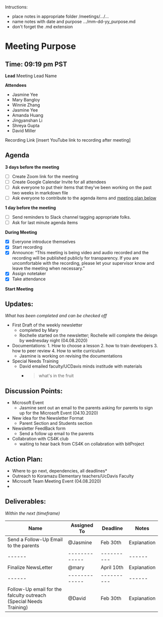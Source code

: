 Intructions:
* place notes in appropriate folder /meetings/.../...
* name notes with date and purpose .../mm-dd-yy_purpose.md
* don't forget the .md extension

# Meeting Purpose
## Time: 09:19 pm PST

**Lead**
Meeting Lead Name 

**Attendees**
* Jasmine Yee  
* Mary Bangloy 
* Winnie Zhang 
* Jasmine Yee 
* Amanda Huang 
* Jingyanshan Li 
* Shreya Gupta 
* David Miller

Recording Link
[insert YouTube link to recording after meeting]

## Agenda
**3 days before the meeting**
- [ ] Create Zoom link for the meeting
- [ ] Create Google Calendar Invite for all attendees
- [ ] Ask everyone to put their items that they've been working on the past two weeks in markdown file
- [ ] Ask everyone to contribute to the agenda items and [meeting plan below](https://github.com/shreyagupta98/people/blob/master/meeting_template.md#updates)

**1 day before the meeting**
- [ ] Send reminders to Slack channel tagging appropriate folks. 
- [ ] Ask for last minute agenda items

**During Meeting**
- [x] Everyone introduce themselves
- [x] Start recording
- [x] Announce:
“This meeting is being video and audio recorded and the recording will be published publicly for transparency. If you are uncomfortable with the recording, please let your supervisor know and leave the meeting when necessary.”
- [x] Assign notetaker
- [x] Take attendance

**Start Meeting**

## Updates:
*What has been completed and can be checked off*

* First Draft of the weekly newsletter
  * completed by Mary 
  * Rochelle started on the newsletter; Rochelle will complete the deisgn by wednesday night (04.08.2020) 
* Documentations: 1. How to choose a lesson 2. how to train developers 3. how to peer review 4. How to write curriculum 
  * Jasmine is working on revising the documentations 
* Special Needs Training
  * David emailed faculty/UCDavis minds institude with materials 
    * > what's in the fruit
    
## Discussion Points:
* Microsoft Event 
  * Jasmine sent out an email to the parents asking for parents to sign up for the Microsoft Event (04.10.2020) 
* New idea for the Newsletter Format 
  * Parent Section and Students section 
* Newsletter FeedBack form 
  * Send a follow up email to the parents 
* Collabration with CS4K club 
  * waiting to hear back from CS4K on collabration with bitProject  


## Action Plan:
* Where to go next, dependencies, all deadlines*
* Outreach to Koramazu Elementary teachers/UcDavis Faculty
* Microsoft Team Meeting Event (04.08.2020) 
*

## Deliverables:
*Within the next (timeframe)*

Name  | Assigned To | Deadline | Notes
------|-------------|----------|------
Send a Follow-Up Email to the parents| @Jasmine | Feb 30th | Explanation
------|-------------|----------|------
Finalize NewsLetter | @mary | April 10th | Explanation
------|-------------|----------|------
Follow-Up email for the falculty outreach (Special Needs Training) | @David | Feb 30th | Explanation

